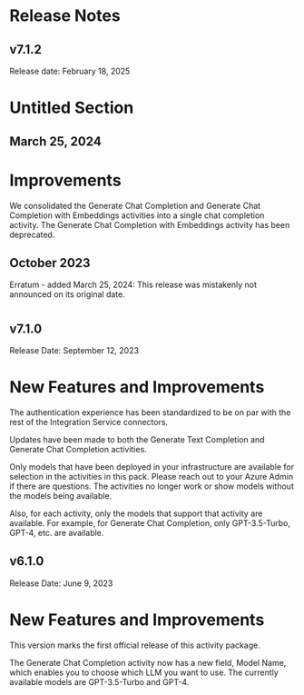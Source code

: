 ﻿# Release Notes


## v7.1.2

Release date: February 18, 2025

# Untitled Section


## March 25, 2024

# Improvements

We consolidated the Generate Chat Completion and Generate Chat Completion with Embeddings activities into a single chat completion activity. The Generate Chat Completion with Embeddings activity has been deprecated.


## October 2023

Erratum - added March 25, 2024: This release was mistakenly not announced on its original date.

#


## v7.1.0

Release Date: September 12, 2023

# New Features and Improvements

The authentication experience has been standardized to be on par with the rest of the Integration Service connectors.

Updates have been made to both the Generate Text Completion and Generate Chat Completion activities.

Only models that have been deployed in your infrastructure are available for selection in the activities in this pack. Please reach out to your Azure Admin if there are questions. The activities no longer work or show models without the models being available.

Also, for each activity, only the models that support that activity are available. For example, for Generate Chat Completion, only GPT-3.5-Turbo, GPT-4, etc. are available.


## v6.1.0

Release Date: June 9, 2023

# New Features and Improvements

This version marks the first official release of this activity package.

The Generate Chat Completion activity now has a new field, Model Name, which enables you to choose which LLM you want to use. The currently available models are GPT-3.5-Turbo and GPT-4.

